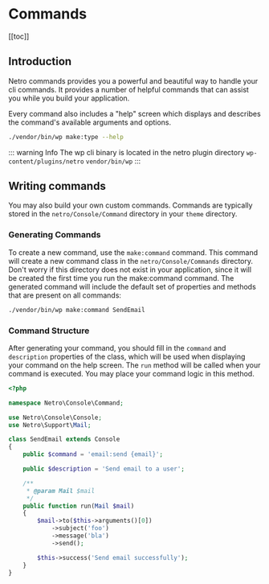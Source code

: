 # Commands

[[toc]]

## Introduction

Netro commands provides you a powerful and beautiful way to handle your cli commands. 
It provides a number of helpful commands that can assist you while you build your application.

Every command also includes a "help" screen which displays and describes the command's available arguments and options.

```bash
./vendor/bin/wp make:type --help
```

::: warning Info
The wp cli binary is located in the netro plugin directory `wp-content/plugins/netro` `vendor/bin/wp`
:::

## Writing commands

You may also build your own custom commands. Commands are typically stored in the `netro/Console/Command` directory in your `theme` directory.

### Generating Commands

To create a new command, use the `make:command` command. This command will create a new command class in the `netro/Console/Commands` directory. Don't worry if this directory does not exist in your application, since it will be created the first time you run the  make:command command. The generated command will include the default set of properties and methods that are present on all commands:

```bash
./vendor/bin/wp make:command SendEmail
```

### Command Structure

After generating your command, you should fill in the `command` and `description` properties of the class, which will be used when displaying your command on the help screen. The `run` method will be called when your command is executed. You may place your command logic in this method.

```php
<?php

namespace Netro\Console\Command;

use Netro\Console\Console;
use Netro\Support\Mail;

class SendEmail extends Console
{
    public $command = 'email:send {email}';

    public $description = 'Send email to a user';

    /**
     * @param Mail $mail
     */
    public function run(Mail $mail)
    {
        $mail->to($this->arguments()[0])
            ->subject('foo')
            ->message('bla')
            ->send();

        $this->success('Send email successfully');
    }
}
```